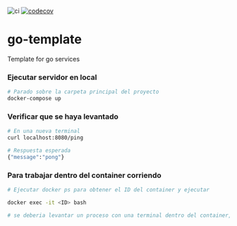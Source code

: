![ci](https://github.com/Fiufit-Grupo-10/go-template/actions/workflows/ci.yml/badge.svg)
[![codecov](https://codecov.io/gh/Fiufit-Grupo-10/go-template/branch/main/graph/badge.svg?token=CQMMLS2MR5)](https://codecov.io/gh/Fiufit-Grupo-10/go-template)
# go-template
Template for go services

### Ejecutar servidor en local

```bash
# Parado sobre la carpeta principal del proyecto
docker-compose up
```

### Verificar que se haya levantado

```bash
# En una nueva terminal
curl localhost:8080/ping
```

```bash
# Respuesta esperada
{"message":"pong"}
```

### Para trabajar dentro del container corriendo

```bash
# Ejecutar docker ps para obtener el ID del container y ejecutar

docker exec -it <ID> bash

# se deberia levantar un proceso con una terminal dentro del container, ya se pueden ejecutar tests.
```

